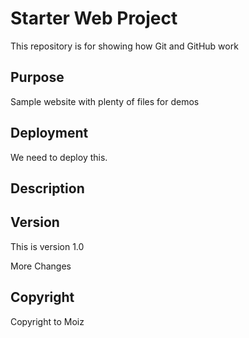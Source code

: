 # Starter Web Project

This repository is for showing how Git and GitHub work

## Purpose

Sample website with plenty of files for demos

## Deployment

We need to deploy this.

## Description

## Version

This is version 1.0

More Changes

## Copyright

Copyright to Moiz
